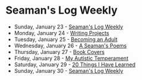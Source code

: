 # Seaman's Log Weekly

* Sunday, January 23 - [Seaman's Log Weekly](01-23)
* Monday, January 24 - [Writing Projects](01-24)
* Tuesday, January 25 - [Becoming an Adult](01-25)
* Wednesday, January 26 - [A Seaman's Poems](01-26)
* Thursday, January 27 - [Book Covers](01-27)
* Friday, January 28 - [My Autistic Temperament](01-28)
* Saturday, January 29 - [20 Things I Have Learned](01-29)
* Sunday, January 30 - [Seaman's Log Weekly](01-30)
